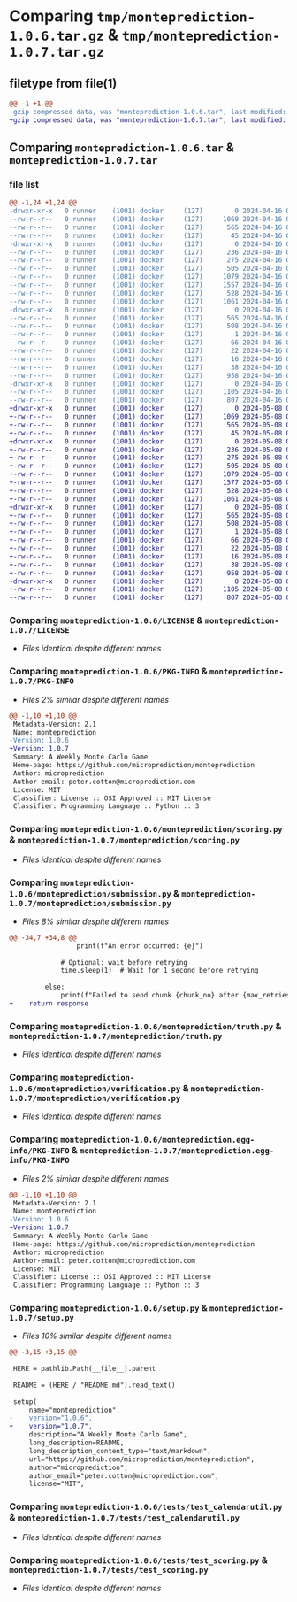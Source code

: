 # Comparing `tmp/monteprediction-1.0.6.tar.gz` & `tmp/monteprediction-1.0.7.tar.gz`

## filetype from file(1)

```diff
@@ -1 +1 @@
-gzip compressed data, was "monteprediction-1.0.6.tar", last modified: Tue Apr 16 00:47:27 2024, max compression
+gzip compressed data, was "monteprediction-1.0.7.tar", last modified: Wed May  8 02:12:32 2024, max compression
```

## Comparing `monteprediction-1.0.6.tar` & `monteprediction-1.0.7.tar`

### file list

```diff
@@ -1,24 +1,24 @@
-drwxr-xr-x   0 runner    (1001) docker     (127)        0 2024-04-16 00:47:27.924768 monteprediction-1.0.6/
--rw-r--r--   0 runner    (1001) docker     (127)     1069 2024-04-16 00:47:17.000000 monteprediction-1.0.6/LICENSE
--rw-r--r--   0 runner    (1001) docker     (127)      565 2024-04-16 00:47:27.924768 monteprediction-1.0.6/PKG-INFO
--rw-r--r--   0 runner    (1001) docker     (127)       45 2024-04-16 00:47:17.000000 monteprediction-1.0.6/README.md
-drwxr-xr-x   0 runner    (1001) docker     (127)        0 2024-04-16 00:47:27.920768 monteprediction-1.0.6/monteprediction/
--rw-r--r--   0 runner    (1001) docker     (127)      236 2024-04-16 00:47:17.000000 monteprediction-1.0.6/monteprediction/__init__.py
--rw-r--r--   0 runner    (1001) docker     (127)      275 2024-04-16 00:47:17.000000 monteprediction-1.0.6/monteprediction/api.py
--rw-r--r--   0 runner    (1001) docker     (127)      505 2024-04-16 00:47:17.000000 monteprediction-1.0.6/monteprediction/calendarutil.py
--rw-r--r--   0 runner    (1001) docker     (127)     1079 2024-04-16 00:47:17.000000 monteprediction-1.0.6/monteprediction/scoring.py
--rw-r--r--   0 runner    (1001) docker     (127)     1557 2024-04-16 00:47:17.000000 monteprediction-1.0.6/monteprediction/submission.py
--rw-r--r--   0 runner    (1001) docker     (127)      528 2024-04-16 00:47:17.000000 monteprediction-1.0.6/monteprediction/truth.py
--rw-r--r--   0 runner    (1001) docker     (127)     1061 2024-04-16 00:47:17.000000 monteprediction-1.0.6/monteprediction/verification.py
-drwxr-xr-x   0 runner    (1001) docker     (127)        0 2024-04-16 00:47:27.924768 monteprediction-1.0.6/monteprediction.egg-info/
--rw-r--r--   0 runner    (1001) docker     (127)      565 2024-04-16 00:47:27.000000 monteprediction-1.0.6/monteprediction.egg-info/PKG-INFO
--rw-r--r--   0 runner    (1001) docker     (127)      508 2024-04-16 00:47:27.000000 monteprediction-1.0.6/monteprediction.egg-info/SOURCES.txt
--rw-r--r--   0 runner    (1001) docker     (127)        1 2024-04-16 00:47:27.000000 monteprediction-1.0.6/monteprediction.egg-info/dependency_links.txt
--rw-r--r--   0 runner    (1001) docker     (127)       66 2024-04-16 00:47:27.000000 monteprediction-1.0.6/monteprediction.egg-info/entry_points.txt
--rw-r--r--   0 runner    (1001) docker     (127)       22 2024-04-16 00:47:27.000000 monteprediction-1.0.6/monteprediction.egg-info/requires.txt
--rw-r--r--   0 runner    (1001) docker     (127)       16 2024-04-16 00:47:27.000000 monteprediction-1.0.6/monteprediction.egg-info/top_level.txt
--rw-r--r--   0 runner    (1001) docker     (127)       38 2024-04-16 00:47:27.924768 monteprediction-1.0.6/setup.cfg
--rw-r--r--   0 runner    (1001) docker     (127)      958 2024-04-16 00:47:17.000000 monteprediction-1.0.6/setup.py
-drwxr-xr-x   0 runner    (1001) docker     (127)        0 2024-04-16 00:47:27.924768 monteprediction-1.0.6/tests/
--rw-r--r--   0 runner    (1001) docker     (127)     1105 2024-04-16 00:47:17.000000 monteprediction-1.0.6/tests/test_calendarutil.py
--rw-r--r--   0 runner    (1001) docker     (127)      807 2024-04-16 00:47:17.000000 monteprediction-1.0.6/tests/test_scoring.py
+drwxr-xr-x   0 runner    (1001) docker     (127)        0 2024-05-08 02:12:32.175104 monteprediction-1.0.7/
+-rw-r--r--   0 runner    (1001) docker     (127)     1069 2024-05-08 02:12:19.000000 monteprediction-1.0.7/LICENSE
+-rw-r--r--   0 runner    (1001) docker     (127)      565 2024-05-08 02:12:32.175104 monteprediction-1.0.7/PKG-INFO
+-rw-r--r--   0 runner    (1001) docker     (127)       45 2024-05-08 02:12:19.000000 monteprediction-1.0.7/README.md
+drwxr-xr-x   0 runner    (1001) docker     (127)        0 2024-05-08 02:12:32.171104 monteprediction-1.0.7/monteprediction/
+-rw-r--r--   0 runner    (1001) docker     (127)      236 2024-05-08 02:12:19.000000 monteprediction-1.0.7/monteprediction/__init__.py
+-rw-r--r--   0 runner    (1001) docker     (127)      275 2024-05-08 02:12:19.000000 monteprediction-1.0.7/monteprediction/api.py
+-rw-r--r--   0 runner    (1001) docker     (127)      505 2024-05-08 02:12:19.000000 monteprediction-1.0.7/monteprediction/calendarutil.py
+-rw-r--r--   0 runner    (1001) docker     (127)     1079 2024-05-08 02:12:19.000000 monteprediction-1.0.7/monteprediction/scoring.py
+-rw-r--r--   0 runner    (1001) docker     (127)     1577 2024-05-08 02:12:19.000000 monteprediction-1.0.7/monteprediction/submission.py
+-rw-r--r--   0 runner    (1001) docker     (127)      528 2024-05-08 02:12:19.000000 monteprediction-1.0.7/monteprediction/truth.py
+-rw-r--r--   0 runner    (1001) docker     (127)     1061 2024-05-08 02:12:19.000000 monteprediction-1.0.7/monteprediction/verification.py
+drwxr-xr-x   0 runner    (1001) docker     (127)        0 2024-05-08 02:12:32.171104 monteprediction-1.0.7/monteprediction.egg-info/
+-rw-r--r--   0 runner    (1001) docker     (127)      565 2024-05-08 02:12:32.000000 monteprediction-1.0.7/monteprediction.egg-info/PKG-INFO
+-rw-r--r--   0 runner    (1001) docker     (127)      508 2024-05-08 02:12:32.000000 monteprediction-1.0.7/monteprediction.egg-info/SOURCES.txt
+-rw-r--r--   0 runner    (1001) docker     (127)        1 2024-05-08 02:12:32.000000 monteprediction-1.0.7/monteprediction.egg-info/dependency_links.txt
+-rw-r--r--   0 runner    (1001) docker     (127)       66 2024-05-08 02:12:32.000000 monteprediction-1.0.7/monteprediction.egg-info/entry_points.txt
+-rw-r--r--   0 runner    (1001) docker     (127)       22 2024-05-08 02:12:32.000000 monteprediction-1.0.7/monteprediction.egg-info/requires.txt
+-rw-r--r--   0 runner    (1001) docker     (127)       16 2024-05-08 02:12:32.000000 monteprediction-1.0.7/monteprediction.egg-info/top_level.txt
+-rw-r--r--   0 runner    (1001) docker     (127)       38 2024-05-08 02:12:32.175104 monteprediction-1.0.7/setup.cfg
+-rw-r--r--   0 runner    (1001) docker     (127)      958 2024-05-08 02:12:19.000000 monteprediction-1.0.7/setup.py
+drwxr-xr-x   0 runner    (1001) docker     (127)        0 2024-05-08 02:12:32.171104 monteprediction-1.0.7/tests/
+-rw-r--r--   0 runner    (1001) docker     (127)     1105 2024-05-08 02:12:19.000000 monteprediction-1.0.7/tests/test_calendarutil.py
+-rw-r--r--   0 runner    (1001) docker     (127)      807 2024-05-08 02:12:19.000000 monteprediction-1.0.7/tests/test_scoring.py
```

### Comparing `monteprediction-1.0.6/LICENSE` & `monteprediction-1.0.7/LICENSE`

 * *Files identical despite different names*

### Comparing `monteprediction-1.0.6/PKG-INFO` & `monteprediction-1.0.7/PKG-INFO`

 * *Files 2% similar despite different names*

```diff
@@ -1,10 +1,10 @@
 Metadata-Version: 2.1
 Name: monteprediction
-Version: 1.0.6
+Version: 1.0.7
 Summary: A Weekly Monte Carlo Game
 Home-page: https://github.com/microprediction/monteprediction
 Author: microprediction
 Author-email: peter.cotton@microprediction.com
 License: MIT
 Classifier: License :: OSI Approved :: MIT License
 Classifier: Programming Language :: Python :: 3
```

### Comparing `monteprediction-1.0.6/monteprediction/scoring.py` & `monteprediction-1.0.7/monteprediction/scoring.py`

 * *Files identical despite different names*

### Comparing `monteprediction-1.0.6/monteprediction/submission.py` & `monteprediction-1.0.7/monteprediction/submission.py`

 * *Files 8% similar despite different names*

```diff
@@ -34,7 +34,8 @@
                 print(f"An error occurred: {e}")
 
             # Optional: wait before retrying
             time.sleep(1)  # Wait for 1 second before retrying
 
         else:
             print(f"Failed to send chunk {chunk_no} after {max_retries} attempts.")
+    return response
```

### Comparing `monteprediction-1.0.6/monteprediction/truth.py` & `monteprediction-1.0.7/monteprediction/truth.py`

 * *Files identical despite different names*

### Comparing `monteprediction-1.0.6/monteprediction/verification.py` & `monteprediction-1.0.7/monteprediction/verification.py`

 * *Files identical despite different names*

### Comparing `monteprediction-1.0.6/monteprediction.egg-info/PKG-INFO` & `monteprediction-1.0.7/monteprediction.egg-info/PKG-INFO`

 * *Files 2% similar despite different names*

```diff
@@ -1,10 +1,10 @@
 Metadata-Version: 2.1
 Name: monteprediction
-Version: 1.0.6
+Version: 1.0.7
 Summary: A Weekly Monte Carlo Game
 Home-page: https://github.com/microprediction/monteprediction
 Author: microprediction
 Author-email: peter.cotton@microprediction.com
 License: MIT
 Classifier: License :: OSI Approved :: MIT License
 Classifier: Programming Language :: Python :: 3
```

### Comparing `monteprediction-1.0.6/setup.py` & `monteprediction-1.0.7/setup.py`

 * *Files 10% similar despite different names*

```diff
@@ -3,15 +3,15 @@
 
 HERE = pathlib.Path(__file__).parent
 
 README = (HERE / "README.md").read_text()
 
 setup(
     name="monteprediction",
-    version="1.0.6",
+    version="1.0.7",
     description="A Weekly Monte Carlo Game",
     long_description=README,
     long_description_content_type="text/markdown",
     url="https://github.com/microprediction/monteprediction",
     author="microprediction",
     author_email="peter.cotton@microprediction.com",
     license="MIT",
```

### Comparing `monteprediction-1.0.6/tests/test_calendarutil.py` & `monteprediction-1.0.7/tests/test_calendarutil.py`

 * *Files identical despite different names*

### Comparing `monteprediction-1.0.6/tests/test_scoring.py` & `monteprediction-1.0.7/tests/test_scoring.py`

 * *Files identical despite different names*

